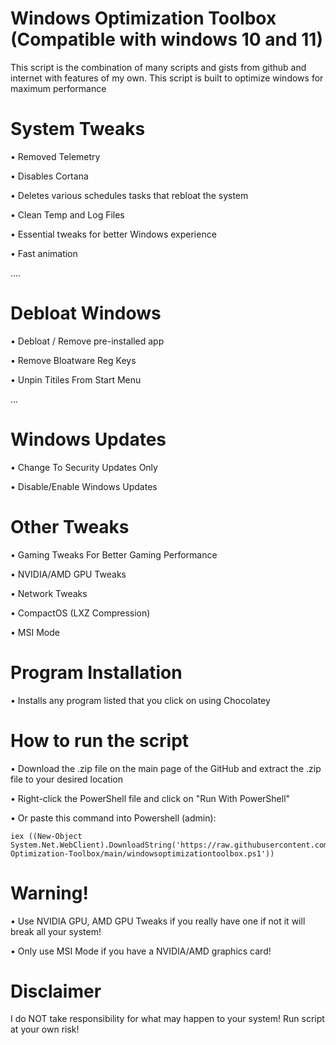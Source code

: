 # Windows Optimization Toolbox (Compatible with windows 10 and 11)
This script is the combination of many scripts and gists from github and internet with features of my own. This script is built to optimize windows for maximum performance
# System Tweaks

• Removed Telemetry

• Disables Cortana

• Deletes various schedules tasks that rebloat the system

• Clean Temp and Log Files

• Essential tweaks for better Windows experience

• Fast animation

....

# Debloat Windows

• Debloat / Remove pre-installed app

• Remove Bloatware Reg Keys

• Unpin Titiles From Start Menu

...

# Windows Updates
 
• Change To Security Updates Only

• Disable/Enable Windows Updates

# Other Tweaks

• Gaming Tweaks For Better Gaming Performance

• NVIDIA/AMD GPU Tweaks

• Network Tweaks

• CompactOS (LXZ Compression)

• MSI Mode

# Program Installation

• Installs any program listed that you click on using Chocolatey

# How to run the script
• Download the .zip file on the main page of the GitHub and extract the .zip file to your desired location

• Right-click the PowerShell file and click on "Run With PowerShell"

• Or paste this command into Powershell (admin): 
```
iex ((New-Object System.Net.WebClient).DownloadString('https://raw.githubusercontent.com/paint29/Windows-Optimization-Toolbox/main/windowsoptimizationtoolbox.ps1'))
```
# Warning!
• Use NVIDIA GPU, AMD GPU Tweaks if you really have one if not it will break all your system!

• Only use MSI Mode if you have a NVIDIA/AMD graphics card!

# Disclaimer
I do NOT take responsibility for what may happen to your system! Run script at your own risk!



